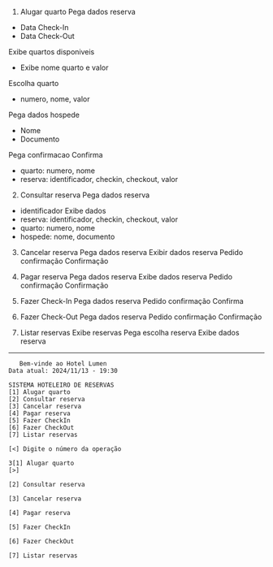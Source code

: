 1. Alugar quarto
Pega dados reserva
- Data Check-In
- Data Check-Out

Exibe quartos disponiveis
- Exibe nome quarto e valor

Escolha quarto
- numero, nome, valor

Pega dados hospede
- Nome
- Documento

Pega confirmacao
Confirma
- quarto: numero, nome
- reserva: identificador, checkin, checkout, valor

2. Consultar reserva
Pega dados reserva
- identificador
Exibe dados
- reserva: identificador, checkin, checkout, valor
- quarto: numero, nome
- hospede: nome, documento

3. Cancelar reserva
Pega dados reserva
Exibir dados reserva
Pedido confirmação
Confirmação

4. Pagar reserva
Pega dados reserva
Exibe dados reserva
Pedido confirmação
Confirmação

5. Fazer Check-In
Pega dados reserva
Pedido confirmação
Confirma

6. Fazer Check-Out
Pega dados reserva
Pedido confirmação
Confirmação

7. Listar reservas
Exibe reservas
Pega escolha reserva
Exibe dados reserva

---

```
   Bem-vinde ao Hotel Lumen
Data atual: 2024/11/13 - 19:30

SISTEMA HOTELEIRO DE RESERVAS
[1] Alugar quarto
[2] Consultar reserva
[3] Cancelar reserva
[4] Pagar reserva
[5] Fazer CheckIn
[6] Fazer CheckOut
[7] Listar reservas

[<] Digite o número da operação 
```

```
3[1] Alugar quarto
[>] 
```

```
[2] Consultar reserva
```

```
[3] Cancelar reserva
```

```
[4] Pagar reserva
```

```
[5] Fazer CheckIn
```

```
[6] Fazer CheckOut
```

```
[7] Listar reservas
```

